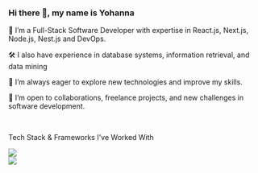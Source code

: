 ### Hi there 👋, my name is Yohanna
🚀 I’m a Full-Stack Software Developer with expertise in React.js, Next.js, Node.js, Nest.js and DevOps.

🛠️ I also have experience in database systems, information retrieval, and data mining

🌱 I’m always eager to explore new technologies and improve my skills.

💼 I’m open to collaborations, freelance projects, and new challenges in software development.

<br>
<p> Tech Stack & Frameworks I've Worked With
<br>
<p align="start">
  <a href="">
    <img src="https://skillicons.dev/icons?i=react,nextjs,js,ts,tailwind,nodejs,express,nestjs" /><br>
    <img src="https://skillicons.dev/icons?i=firebase,mongodb,postgres,mysql,docker" />
  </a>
</p>
<br>

<!---
--->
